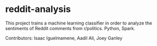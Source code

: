 # reddit-analysis
This project trains a machine learning classifier in order to analyze the sentiments of Reddit comments from r/politics. Python, Spark.

Contributors: Isaac Iguelmamene, Aadil Ali, Joey Ganley
